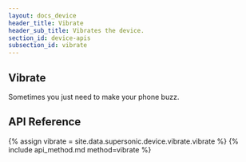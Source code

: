 ```yaml
---
layout: docs_device
header_title: Vibrate
header_sub_title: Vibrates the device.
section_id: device-apis
subsection_id: vibrate
---
```


<section class="docs-section" id="vibrate">

# Vibrate

Sometimes you just need to make your phone buzz.

## API Reference

{% assign vibrate = site.data.supersonic.device.vibrate.vibrate %}
{% include api_method.md method=vibrate %}


</section>
